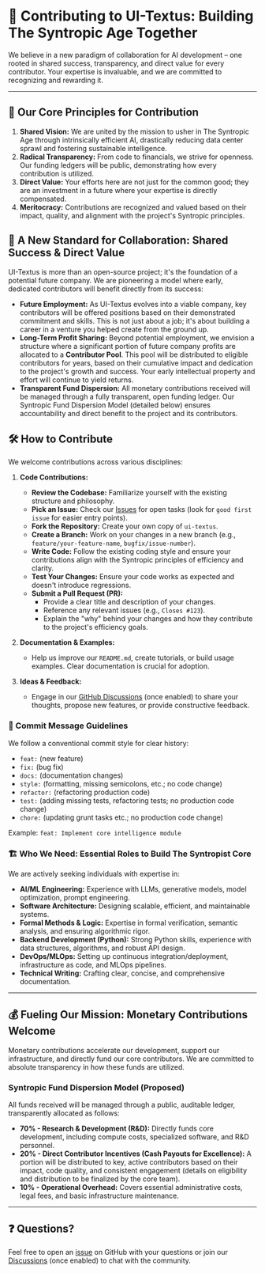 # 🤝 Contributing to UI-Textus: Building The Syntropic Age Together

We believe in a new paradigm of collaboration for AI development – one rooted in shared success, transparency, and direct value for every contributor. Your expertise is invaluable, and we are committed to recognizing and rewarding it.

---

## 🚀 Our Core Principles for Contribution

1.  **Shared Vision:** We are united by the mission to usher in The Syntropic Age through intrinsically efficient AI, drastically reducing data center sprawl and fostering sustainable intelligence.
2.  **Radical Transparency:** From code to financials, we strive for openness. Our funding ledgers will be public, demonstrating how every contribution is utilized.
3.  **Direct Value:** Your efforts here are not just for the common good; they are an investment in a future where your expertise is directly compensated.
4.  **Meritocracy:** Contributions are recognized and valued based on their impact, quality, and alignment with the project's Syntropic principles.

## 🌟 A New Standard for Collaboration: Shared Success & Direct Value

UI-Textus is more than an open-source project; it's the foundation of a potential future company. We are pioneering a model where early, dedicated contributors will benefit directly from its success:

* **Future Employment:** As UI-Textus evolves into a viable company, key contributors will be offered positions based on their demonstrated commitment and skills. This is not just about a job; it's about building a career in a venture you helped create from the ground up.
* **Long-Term Profit Sharing:** Beyond potential employment, we envision a structure where a significant portion of future company profits are allocated to a **Contributor Pool**. This pool will be distributed to eligible contributors for years, based on their cumulative impact and dedication to the project's growth and success. Your early intellectual property and effort will continue to yield returns.
* **Transparent Fund Dispersion:** All monetary contributions received will be managed through a fully transparent, open funding ledger. Our Syntropic Fund Dispersion Model (detailed below) ensures accountability and direct benefit to the project and its contributors.

## 🛠 How to Contribute

We welcome contributions across various disciplines:

1.  **Code Contributions:**
    * **Review the Codebase:** Familiarize yourself with the existing structure and philosophy.
    * **Pick an Issue:** Check our [Issues](https://github.com/mike3253/ui-textus/issues) for open tasks (look for `good first issue` for easier entry points).
    * **Fork the Repository:** Create your own copy of `ui-textus`.
    * **Create a Branch:** Work on your changes in a new branch (e.g., `feature/your-feature-name`, `bugfix/issue-number`).
    * **Write Code:** Follow the existing coding style and ensure your contributions align with the Syntropic principles of efficiency and clarity.
    * **Test Your Changes:** Ensure your code works as expected and doesn't introduce regressions.
    * **Submit a Pull Request (PR):**
        * Provide a clear title and description of your changes.
        * Reference any relevant issues (e.g., `Closes #123`).
        * Explain the "why" behind your changes and how they contribute to the project's efficiency goals.

2.  **Documentation & Examples:**
    * Help us improve our `README.md`, create tutorials, or build usage examples. Clear documentation is crucial for adoption.

3.  **Ideas & Feedback:**
    * Engage in our [GitHub Discussions](https://github.com/mike3253/ui-textus/discussions) (once enabled) to share your thoughts, propose new features, or provide constructive feedback.

### 📝 Commit Message Guidelines

We follow a conventional commit style for clear history:

* `feat:` (new feature)
* `fix:` (bug fix)
* `docs:` (documentation changes)
* `style:` (formatting, missing semicolons, etc.; no code change)
* `refactor:` (refactoring production code)
* `test:` (adding missing tests, refactoring tests; no production code change)
* `chore:` (updating grunt tasks etc.; no production code change)

Example: `feat: Implement core intelligence module`

### 🏗 Who We Need: Essential Roles to Build The Syntropist Core

We are actively seeking individuals with expertise in:

* **AI/ML Engineering:** Experience with LLMs, generative models, model optimization, prompt engineering.
* **Software Architecture:** Designing scalable, efficient, and maintainable systems.
* **Formal Methods & Logic:** Expertise in formal verification, semantic analysis, and ensuring algorithmic rigor.
* **Backend Development (Python):** Strong Python skills, experience with data structures, algorithms, and robust API design.
* **DevOps/MLOps:** Setting up continuous integration/deployment, infrastructure as code, and MLOps pipelines.
* **Technical Writing:** Crafting clear, concise, and comprehensive documentation.

---

## 💰 Fueling Our Mission: Monetary Contributions Welcome

Monetary contributions accelerate our development, support our infrastructure, and directly fund our core contributors. We are committed to absolute transparency in how these funds are utilized.

### Syntropic Fund Dispersion Model (Proposed)

All funds received will be managed through a public, auditable ledger, transparently allocated as follows:

* **70% - Research & Development (R&D):** Directly funds core development, including compute costs, specialized software, and R&D personnel.
* **20% - Direct Contributor Incentives (Cash Payouts for Excellence):** A portion will be distributed to key, active contributors based on their impact, code quality, and consistent engagement (details on eligibility and distribution to be finalized by the core team).
* **10% - Operational Overhead:** Covers essential administrative costs, legal fees, and basic infrastructure maintenance.

---

## ❓ Questions?

Feel free to open an [issue](https://github.com/mike3253/ui-textus/issues) on GitHub with your questions or join our [Discussions](https://github.com/mike3253/ui-textus/discussions) (once enabled) to chat with the community.
